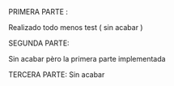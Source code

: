 PRIMERA PARTE :

Realizado todo menos test ( sin acabar )

SEGUNDA PARTE:

Sin acabar pèro la primera parte implementada

TERCERA PARTE:
Sin acabar